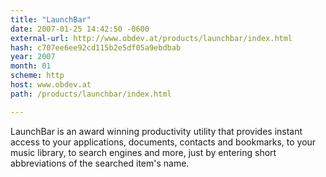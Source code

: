 ```yaml
---
title: "LaunchBar"
date: 2007-01-25 14:42:50 -0600
external-url: http://www.obdev.at/products/launchbar/index.html
hash: c707ee6ee92cd115b2e5df05a9ebdbab
year: 2007
month: 01
scheme: http
host: www.obdev.at
path: /products/launchbar/index.html

---
```


LaunchBar is an award winning productivity utility that provides instant access to your applications, documents, contacts and bookmarks, to your music library, to search engines and more, just by entering short abbreviations of the searched item's name.
